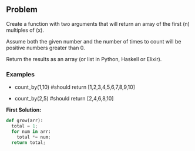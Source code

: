 ## Problem

Create a function with two arguments that will return an array of the first (n) multiples of (x).

Assume both the given number and the number of times to count will be positive numbers greater than 0.

Return the results as an array (or list in Python, Haskell or Elixir).

### Examples

* count_by(1,10) #should return [1,2,3,4,5,6,7,8,9,10]

* count_by(2,5) #should return [2,4,6,8,10]

**First Solution:**
```python
def grow(arr):
  total = 1;
  for num in arr:
    total *= num;
  return total;
```